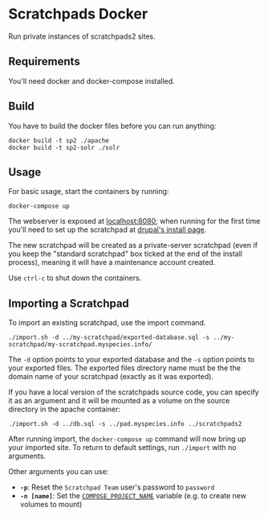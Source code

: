Scratchpads Docker
=================

Run private instances of scratchpads2 sites.

Requirements
------------

You'll need docker and docker-compose installed.

Build
-----

You have to build the docker files before you can run anything:

    docker build -t sp2 ./apache
    docker build -t sp2-solr ./solr

Usage
-----

For basic usage, start the containers by running:

	docker-compose up

The webserver is exposed at [localhost:8080](http://localhost:8080); when running for the first time
you'll need to set up the scratchpad at [drupal's install page](http://localhost:8080/install.php).

The new scratchpad will be created as a private-server scratchpad (even if you keep the
"standard scratchpad" box ticked at the end of the install process), meaning it will have
a maintenance account created.

Use `ctrl-c` to shut down the containers.

Importing a Scratchpad
----------------------

To import an existing scratchpad, use the import command.

    ./import.sh -d ../my-scratchpad/exported-database.sql -s ../my-scratchpad/my-scratchpad.myspecies.info/

The `-d` option points to your exported database and the `-s` option points to your exported files.
The exported files directory name must be the the domain name of your scratchpad (exactly as it was exported).

If you have a local version of the scratchpads source code, you can specify it as an argument
and it will be mounted as a volume on the source directory in the apache container:

    ./import.sh -d ../db.sql -s ../pad.myspecies.info ../scratchpads2

After running import, the `docker-compose up` command will now bring up your imported site. To return to default settings, run `./import` with no arguments.

Other arguments you can use:

 - **`-p`**: Reset the `Scratchpad Team` user's password to `password`
 - **`-n [name]`**: Set the [`COMPOSE_PROJECT_NAME`](https://docs.docker.com/compose/reference/envvars/#compose_project_name) variable (e.g. to create new volumes to mount)